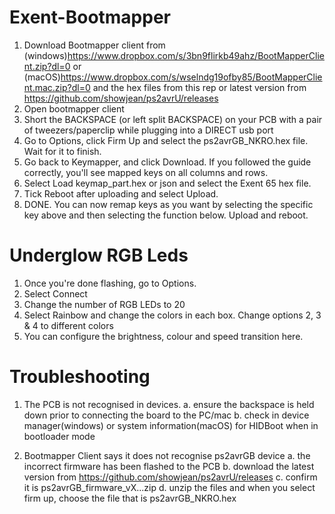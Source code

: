 # Exent-Bootmapper
1. Download Bootmapper client from (windows)https://www.dropbox.com/s/3bn9flirkb49ahz/BootMapperClient.zip?dl=0 or (macOS)https://www.dropbox.com/s/wselndg19ofby85/BootMapperClient.mac.zip?dl=0 and the hex files from this rep or latest version from https://github.com/showjean/ps2avrU/releases
2. Open bootmapper client
3. Short the BACKSPACE (or left split BACKSPACE) on your PCB with a pair of tweezers/paperclip while plugging into a DIRECT usb port 
4. Go to Options, click Firm Up and select the ps2avrGB_NKRO.hex file. Wait for it to finish.
5. Go back to Keymapper, and click Download. If you followed the guide correctly, you'll see mapped keys on all columns and rows.
6. Select Load keymap_part.hex or json and select the Exent 65 hex file.
7. Tick Reboot after uploading and select Upload.
8. DONE. You can now remap keys as you want by selecting the specific key above and then selecting the function below. Upload and reboot. 

# Underglow RGB Leds
1. Once you're done flashing, go to Options. 
2. Select Connect
3. Change the number of RGB LEDs to 20
4. Select Rainbow and change the colors in each box. Change options 2, 3 & 4 to different colors  
5. You can configure the brightness, colour and speed transition here. 

# Troubleshooting
1. The PCB is not recognised in devices. 
  a. ensure the backspace is held down prior to connecting the board to the PC/mac
  b. check in device manager(windows) or system information(macOS) for HIDBoot when in bootloader mode

2. Bootmapper Client says it does not recognise ps2avrGB device
  a. the incorrect firmware has been flashed to the PCB
  b. download the latest version from https://github.com/showjean/ps2avrU/releases
  c. confirm it is ps2avrGB_firmware_vX...zip
  d. unzip the files and when you select firm up, choose the file that is ps2avrGB_NKRO.hex


  
